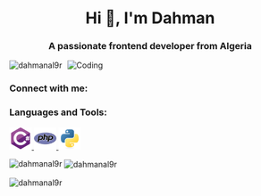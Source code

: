
<h1 align="center">Hi 👋, I'm Dahman</h1>
<h3 align="center">A passionate frontend developer from Algeria</h3>
<img align="right" alt="Coding" width="400" src="https://i.pinimg.com/originals/e4/26/70/e426702edf874b181aced1e2fa5c6cde.gif">

<p align="left"> <img src="https://komarev.com/ghpvc/?username=dahmanal9r&label=Profile%20views&color=0e75b6&style=flat" alt="dahmanal9r" /> </p>

<h3 align="left">Connect with me:</h3>
<p align="left">
</p>

<h3 align="left">Languages and Tools:</h3>
<p align="left"> <a href="https://www.w3schools.com/cs/" target="_blank" rel="noreferrer"> <img src="https://raw.githubusercontent.com/devicons/devicon/master/icons/csharp/csharp-original.svg" alt="csharp" width="40" height="40"/> </a> <a href="https://www.php.net" target="_blank" rel="noreferrer"> <img src="https://raw.githubusercontent.com/devicons/devicon/master/icons/php/php-original.svg" alt="php" width="40" height="40"/> </a> <a href="https://www.python.org" target="_blank" rel="noreferrer"> <img src="https://raw.githubusercontent.com/devicons/devicon/master/icons/python/python-original.svg" alt="python" width="40" height="40"/> </a> </p>

<p><img align="left" src="https://github-readme-stats.vercel.app/api/top-langs?username=dahmanal9r&show_icons=true&locale=en&layout=compact" alt="dahmanal9r" /></p>

<p>&nbsp;<img align="center" src="https://github-readme-stats.vercel.app/api?username=dahmanal9r&show_icons=true&locale=en" alt="dahmanal9r" /></p>

<p><img align="center" src="https://github-readme-streak-stats.herokuapp.com/?user=dahmanal9r&" alt="dahmanal9r" /></p>
